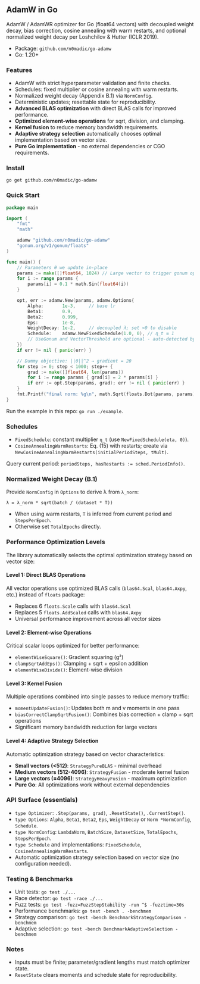 ## AdamW in Go

AdamW / AdamWR optimizer for Go (float64 vectors) with decoupled weight decay, bias correction, cosine annealing with warm restarts, and optional normalized weight decay per Loshchilov & Hutter (ICLR 2019).

- Package: `github.com/n0madic/go-adamw`
- Go: 1.20+

### Features
- AdamW with strict hyperparameter validation and finite checks.
- Schedules: fixed multiplier or cosine annealing with warm restarts.
- Normalized weight decay (Appendix B.1) via `NormConfig`.
- Deterministic updates; resettable state for reproducibility.
- **Advanced BLAS optimization** with direct BLAS calls for improved performance.
- **Optimized element-wise operations** for sqrt, division, and clamping.
- **Kernel fusion** to reduce memory bandwidth requirements.
- **Adaptive strategy selection** automatically chooses optimal implementation based on vector size.
- **Pure Go implementation** - no external dependencies or CGO requirements.

### Install
```
go get github.com/n0madic/go-adamw
```

### Quick Start
```go
package main

import (
    "fmt"
    "math"

    adamw "github.com/n0madic/go-adamw"
    "gonum.org/v1/gonum/floats"
)

func main() {
    // Parameters θ we update in-place
    params := make([]float64, 1024) // Large vector to trigger gonum optimization
    for i := range params {
        params[i] = 0.1 * math.Sin(float64(i))
    }

    opt, err := adamw.New(params, adamw.Options{
        Alpha:       1e-3,     // base lr
        Beta1:       0.9,
        Beta2:       0.999,
        Eps:         1e-8,
        WeightDecay: 1e-2,     // decoupled λ; set <0 to disable
        Schedule:    adamw.NewFixedSchedule(1.0, 0), // η_t ≡ 1
        // UseGonum and VectorThreshold are optional - auto-detected by default
    })
    if err != nil { panic(err) }

    // Dummy objective: ||θ||^2 → gradient = 2θ
    for step := 0; step < 1000; step++ {
        grad := make([]float64, len(params))
        for i := range params { grad[i] = 2 * params[i] }
        if err := opt.Step(params, grad); err != nil { panic(err) }
    }
    fmt.Printf("final norm: %g\n", math.Sqrt(floats.Dot(params, params)))
}
```
Run the example in this repo: `go run ./example`.

### Schedules
- `FixedSchedule`: constant multiplier `η_t` (use `NewFixedSchedule(eta, 0)`).
- `CosineAnnealingWarmRestarts`: Eq. (15) with restarts; create via `NewCosineAnnealingWarmRestarts(initialPeriodSteps, tMult)`.

Query current period: `periodSteps, hasRestarts := sched.PeriodInfo()`.

### Normalized Weight Decay (B.1)
Provide `NormConfig` in `Options` to derive λ from `λ_norm`:
```
λ = λ_norm * sqrt(batch / (dataset * T))
```
- When using warm restarts, `T` is inferred from current period and `StepsPerEpoch`.
- Otherwise set `TotalEpochs` directly.

### Performance Optimization Levels

The library automatically selects the optimal optimization strategy based on vector size:

#### Level 1: Direct BLAS Operations
All vector operations use optimized BLAS calls (`blas64.Scal`, `blas64.Axpy`, etc.) instead of `floats` package:
- Replaces 6 `floats.Scale` calls with `blas64.Scal`
- Replaces 5 `floats.AddScaled` calls with `blas64.Axpy`
- Universal performance improvement across all vector sizes

#### Level 2: Element-wise Operations
Critical scalar loops optimized for better performance:
- `elementWiseSquare()`: Gradient squaring (g²)
- `clampSqrtAddEps()`: Clamping + sqrt + epsilon addition
- `elementWiseDivide()`: Element-wise division

#### Level 3: Kernel Fusion
Multiple operations combined into single passes to reduce memory traffic:
- `momentUpdateFusion()`: Updates both m and v moments in one pass
- `biasCorrectClampSqrtFusion()`: Combines bias correction + clamp + sqrt operations
- Significant memory bandwidth reduction for large vectors

#### Level 4: Adaptive Strategy Selection
Automatic optimization strategy based on vector characteristics:
- **Small vectors (<512)**: `StrategyPureBLAS` - minimal overhead
- **Medium vectors (512-4096)**: `StrategyFusion` - moderate kernel fusion
- **Large vectors (≥4096)**: `StrategyHeavyFusion` - maximum optimization
- **Pure Go**: All optimizations work without external dependencies

### API Surface (essentials)
- `type Optimizer`: `.Step(params, grad)`, `.ResetState()`, `.CurrentStep()`.
- `type Options`: `Alpha`, `Beta1`, `Beta2`, `Eps`, `WeightDecay` or `Norm *NormConfig`, `Schedule`.
- `type NormConfig`: `LambdaNorm`, `BatchSize`, `DatasetSize`, `TotalEpochs`, `StepsPerEpoch`.
- `type Schedule` and implementations: `FixedSchedule`, `CosineAnnealingWarmRestarts`.
- Automatic optimization strategy selection based on vector size (no configuration needed).

### Testing & Benchmarks
- Unit tests: `go test ./...`
- Race detector: `go test -race ./...`
- Fuzz tests: `go test -fuzz=FuzzStepStability -run ^$ -fuzztime=30s`
- Performance benchmarks: `go test -bench . -benchmem`
- Strategy comparison: `go test -bench BenchmarkStrategyComparison -benchmem`
- Adaptive selection: `go test -bench BenchmarkAdaptiveSelection -benchmem`

### Notes
- Inputs must be finite; parameter/gradient lengths must match optimizer state.
- `ResetState` clears moments and schedule state for reproducibility.
